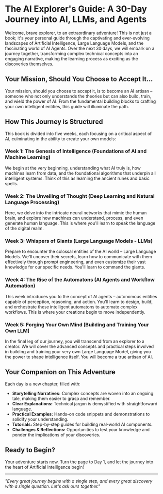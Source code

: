 # The AI Explorer's Guide: A 30-Day Journey into AI, LLMs, and Agents

Welcome, brave explorer, to an extraordinary adventure! This is not just a book; it's your personal guide through the captivating and ever-evolving landscapes of Artificial Intelligence, Large Language Models, and the fascinating world of AI Agents. Over the next 30 days, we will embark on a journey together, transforming complex technical concepts into an engaging narrative, making the learning process as exciting as the discoveries themselves.

## Your Mission, Should You Choose to Accept It...

Your mission, should you choose to accept it, is to become an AI artisan – someone who not only understands the theories but can also build, train, and wield the power of AI. From the fundamental building blocks to crafting your own intelligent entities, this guide will illuminate the path.

## How This Journey is Structured

This book is divided into five weeks, each focusing on a critical aspect of AI, culminating in the ability to create your own models:

### Week 1: The Genesis of Intelligence (Foundations of AI and Machine Learning)
We begin at the very beginning, understanding what AI truly is, how machines learn from data, and the foundational algorithms that underpin all intelligent systems. Think of this as learning the ancient runes and basic spells.

### Week 2: The Unveiling of Thought (Deep Learning and Natural Language Processing)
Here, we delve into the intricate neural networks that mimic the human brain, and explore how machines can understand, process, and even generate human language. This is where you'll learn to speak the language of the digital realm.

### Week 3: Whispers of Giants (Large Language Models - LLMs)
Prepare to encounter the colossal entities of the AI world – Large Language Models. We'll uncover their secrets, learn how to communicate with them effectively through prompt engineering, and even customize their vast knowledge for our specific needs. You'll learn to command the giants.

### Week 4: The Rise of the Automatons (AI Agents and Workflow Automation)
This week introduces you to the concept of AI agents – autonomous entities capable of perception, reasoning, and action. You'll learn to design, build, and orchestrate these intelligent automatons to automate complex workflows. This is where your creations begin to move independently.

### Week 5: Forging Your Own Mind (Building and Training Your Own LLM)
In the final leg of our journey, you will transcend from an explorer to a creator. We will cover the advanced concepts and practical steps involved in building and training your very own Large Language Model, giving you the power to shape intelligence itself. You will become a true artisan of AI.

## Your Companion on This Adventure

Each day is a new chapter, filled with:

*   **Storytelling Narratives:** Complex concepts are woven into an ongoing tale, making them easier to grasp and remember.
*   **Clear Explanations:** Technical jargon is demystified with straightforward language.
*   **Practical Examples:** Hands-on code snippets and demonstrations to solidify your understanding.
*   **Tutorials:** Step-by-step guides for building real-world AI components.
*   **Challenges & Reflections:** Opportunities to test your knowledge and ponder the implications of your discoveries.

## Ready to Begin?

Your adventure starts now. Turn the page to Day 1, and let the journey into the heart of Artificial Intelligence begin!

---

*"Every great journey begins with a single step, and every great discovery with a single question. Let's ask ours together."*

